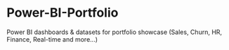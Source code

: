# Power-BI-Portfolio
Power BI dashboards &amp; datasets for portfolio showcase (Sales, Churn, HR, Finance, Real-time and more...)
